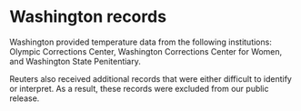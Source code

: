 # Washington records

Washington provided temperature data from the following institutions: Olympic Corrections Center, Washington Corrections Center for Women, and Washington State Penitentiary.

Reuters also received additional records that were either difficult to identify or interpret. As a result, these records were excluded from our public release.
